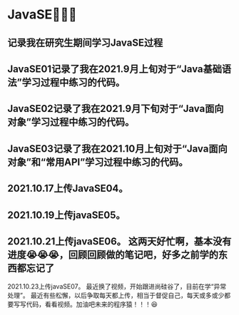 # JavaSE📌📌📌
记录我在研究生期间学习JavaSE过程
--------------------------------------------------------------------------------
JavaSE01记录了我在2021.9月上旬对于“Java基础语法”学习过程中练习的代码。
--------------------------------------------------------------------------------
JavaSE02记录了我在2021.9月下旬对于“Java面向对象”学习过程中练习的代码。
--------------------------------------------------------------------------------
JavaSE03记录了我在2021.10月上旬对于“Java面向对象”和“常用API”学习过程中练习的代码。
--------------------------------------------------------------------------------
2021.10.17上传JavaSE04。
--------------------------------------------------------------------------------
2021.10.19上传javaSE05。
--------------------------------------------------------------------------------
2021.10.21上传javaSE06。
这两天好忙啊，基本没有进度😭😭😭，回顾回顾做的笔记吧，好多之前学的东西都忘记了
--------------------------------------------------------------------------------
2021.10.23上传javaSE07。
最近换了视频，开始跟进尚硅谷了，目前在学“异常处理”。
最近有些松懈，以后争取每天都上传，相当于督促自己，每天或多或少都要写写代码，看看视频。加油吧未来的程序猿！！！😆
